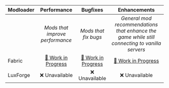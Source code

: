 | Modloader | Performance | Bugfixes | Enhancements |
| --- | :---: | :---: | :---: |
| | *Mods that improve performance* | *Mods that fix bugs* | *General mod recommendations that enhance the game while still connecting to vanilla servers* |
| Fabric | [🚧 Work in Progress](fabric/optimizations.md) | [🚧 Work in Progress](fabric/fixes.md)  | [🚧 Work in Progress](fabric/enhancements.md)  |
| LuxForge | ❌ Unavailable | ❌ Unavailable | ❌ Unavailable |